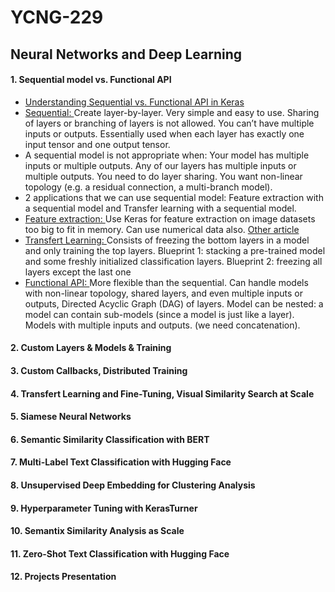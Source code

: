 # YCNG-229
## Neural Networks and Deep Learning

#### 1. Sequential model vs. Functional API
  - [Understanding Sequential vs. Functional API in Keras](https://www.analyticsvidhya.com/blog/2021/07/understanding-sequential-vs-functional-api-in-keras/)
  - [Sequential: ](https://keras.io/guides/sequential_model/)Create layer-by-layer. Very simple and easy to use. Sharing of layers or branching of layers is not allowed. You can’t have multiple inputs or outputs. Essentially used when each layer has exactly one input tensor and one output tensor.
  - A sequential model is not appropriate when: Your model has multiple inputs or multiple outputs. Any of our layers has multiple inputs or multiple outputs. You need to do layer sharing. You want non-linear topology (e.g. a residual connection, a multi-branch model).
  - 2 applications that we can use sequential model: Feature extraction with a sequential model and Transfer learning with a sequential model.
  - [Feature extraction: ](https://pyimagesearch.com/2019/05/27/keras-feature-extraction-on-large-datasets-with-deep-learning/)Use Keras for feature extraction on image datasets too big to fit in memory. Can use numerical data also. [Other article](https://www.tutorialspoint.com/how-can-keras-be-used-for-feature-extraction-using-a-sequential-model-using-python)
  - [Transfert Learning: ](https://pyimagesearch.com/2019/05/20/transfer-learning-with-keras-and-deep-learning/) Consists of freezing the bottom layers in a model and only training the top layers. Blueprint 1: stacking a pre-trained model and some freshly initialized classification layers. Blueprint 2: freezing all layers except the last one
  - [Functional API: ](https://keras.io/guides/functional_api/)More flexible than the sequential. Can handle models with non-linear topology, shared layers, and even multiple inputs or outputs, Directed Acyclic Graph (DAG) of layers. Model can be nested: a model can contain sub-models (since a model is just like a layer). Models with multiple inputs and outputs. (we need concatenation).

#### 2. Custom Layers & Models & Training
#### 3. Custom Callbacks, Distributed Training
#### 4. Transfert Learning and Fine-Tuning, Visual Similarity Search at Scale
#### 5. Siamese Neural Networks
#### 6. Semantic Similarity Classification with BERT
#### 7. Multi-Label Text Classification with Hugging Face
#### 8. Unsupervised Deep Embedding for Clustering Analysis
#### 9. Hyperparameter Tuning with KerasTurner
#### 10. Semantix Similarity Analysis as Scale
#### 11. Zero-Shot Text Classification with Hugging Face
#### 12. Projects Presentation
